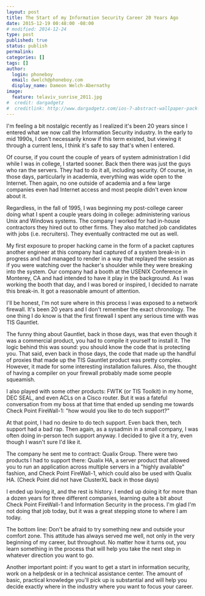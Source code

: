 ```yaml
---
layout: post
title: The Start of my Information Security Career 20 Years Ago
date: 2015-12-19 00:48:00 -08:00
# modified: 2014-12-24
type: post
published: true
status: publish
permalink: 
categories: []
tags: []
author:
  login: phoneboy
  email: dwelch@phoneboy.com
  display_name: Dameon Welch-Abernathy
image:
  feature: telaviv_sunrise_2011.jpg
#  credit: dargadgetz
#  creditlink: http://www.dargadgetz.com/ios-7-abstract-wallpaper-pack-for-iphone-5-and-ipod-touch-retina/
---
```

I'm feeling a bit nostalgic recently as I realized it's been 20 years since I entered what we now call the Information Security industry. In the early to mid 1990s, I don't necessarily know if this term existed, but viewing it through a current lens, I think it's safe to say that's when I entered.

Of course, if you count the couple of years of system administration I did while I was in college, I started sooner. Back then there was just the guys who ran the servers. They had to do it all, including security. Of course, in those days, particularly in academia, everything was wide open to the Internet. Then again, no one outside of academia and a few large companies even had Internet access and most people didn't even know about it. 

Regardless, in the fall of 1995, I was beginning my post-college career doing what I spent a couple years doing in college: administering various Unix and Windows systems. The company I worked for had in-house contractors they hired out to other firms. They also matched job candidates with jobs (i.e. recruiters). They eventually contracted me out as well.  

My first exposure to proper hacking came in the form of a packet captures  another engineer at this company had captured of a system break-in in progress and had managed to render in a way that replayed the session as if you were watching over the hacker's shoulder while they were breaking into the system. Our company had a booth at the USENIX Conference in Monterey, CA and had intended to have it play in the background. As I was working the booth that day, and I was bored or inspired, I decided to narrate this break-in. It got a reasonable amount of attention. 

I'll be honest, I'm not sure where in this process I was exposed to a network firewall. It's been 20 years and I don't remember the exact chronology. The one thing I do know is that the first firewall I spent any serious time with was TIS Gauntlet. 

The funny thing about Gauntlet, back in those days, was that even though it was a commercial product, you had to compile it yourself to install it. The logic behind this was sound: you should know the code that is protecting you. That said, even back in those days, the code that made up the handful of proxies that made up the TIS Gauntlet product was pretty complex. However, it made for some interesting installation failures. Also, the thought of having a compiler on your firewall probably made some people squeamish. 

I also played with some other products: FWTK (or TIS Toolkit) in my home, DEC SEAL, and even ACLs on a Cisco router. But it was a fateful conversation from my boss at that time that ended up sending me towards Check Point FireWall-1: "how would you like to do tech support?"

At that point, I had no desire to do tech support. Even back then, tech support had a bad rap. Then again, as a sysadmin in a small company, I was often doing in-person tech support anyway. I decided to give it a try, even though I wasn't sure I'd like it.

The company he sent me to contract: Qualix Group. There were two products I had to support there: Qualix HA, a server product that allowed you to run an application across multiple servers in a "highly available" fashion, and Check Point FireWall-1, which could also be used with Qualix HA. (Check Point did not have ClusterXL back in those days)

I ended up loving it, and the rest is history. I ended up doing it for more than a dozen years for three different companies,  learning quite a bit about Check Point FireWall-1 and Information Security in the process. I'm glad I'm not doing that job today, but it was a great stepping stone to where I am today.

The bottom line: Don't be afraid to try something new and outside your comfort zone. This attitude has always served me well, not only in the very beginning of my career, but throughout. No matter how it turns out, you learn something in the process that will help you take the next step in whatever direction you want to go.

Another important point: if you want to get a start in information security, work on a helpdesk or in a technical assistance center. The amount of basic, practical knowledge you'll pick up is substantial and will help you decide exactly where in the industry where you want to focus your career.
